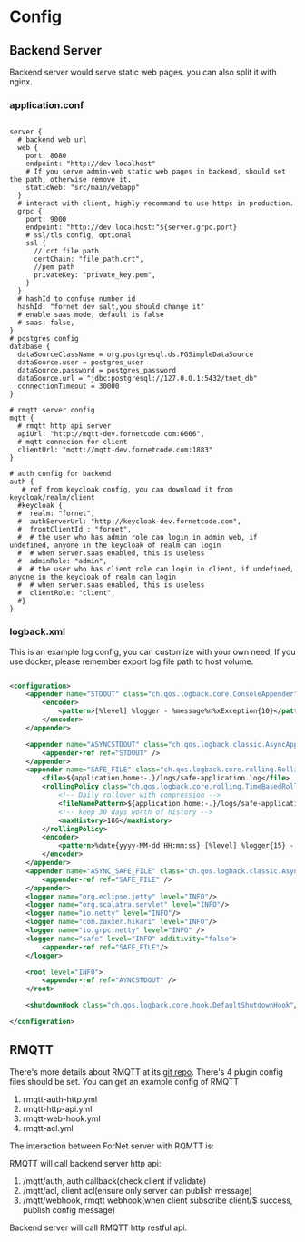 # Config
## Backend Server
Backend server would serve static web pages. you can also split it with nginx.
### application.conf
```hocon

server {
  # backend web url
  web {
    port: 8080
    endpoint: "http://dev.localhost"
    # If you serve admin-web static web pages in backend, should set the path, otherwise remove it.    
    staticWeb: "src/main/webapp"
  }
  # interact with client, highly recommand to use https in production.
  grpc {
    port: 9000
    endpoint: "http://dev.localhost:"${server.grpc.port}
    # ssl/tls config, optional
    ssl {
      // crt file path
      certChain: "file_path.crt",
      //pem path
      privateKey: "private_key.pem",
    }
  }
  # hashId to confuse number id
  hashId: "fornet dev salt,you should change it"
  # enable saas mode, default is false
  # saas: false,
}
# postgres config
database {
  dataSourceClassName = org.postgresql.ds.PGSimpleDataSource
  dataSource.user = postgres_user
  dataSource.password = postgres_password
  dataSource.url = "jdbc:postgresql://127.0.0.1:5432/tnet_db"
  connectionTimeout = 30000
}

# rmqtt server config
mqtt {
  # rmqtt http api server
  apiUrl: "http://mqtt-dev.fornetcode.com:6666",
  # mqtt connecion for client
  clientUrl: "mqtt://mqtt-dev.fornetcode.com:1883"
}

# auth config for backend
auth {
   # ref from keycloak config, you can download it from keycloak/realm/client
  #keycloak {
  #  realm: "fornet",
  #  authServerUrl: "http://keycloak-dev.fornetcode.com",
  #  frontClientId : "fornet",
  #  # the user who has admin role can login in admin web, if undefined, anyone in the keycloak of realm can login
  #  # when server.saas enabled, this is useless
  #  adminRole: "admin",
  #  # the user who has client role can login in client, if undefined, anyone in the keycloak of realm can login
  #  # when server.saas enabled, this is useless
  #  clientRole: "client",
  #}
}

```


### logback.xml
This is an example log config, you can customize with your own need, If you use docker, please remember export log file path to host volume.
```xml

<configuration>
    <appender name="STDOUT" class="ch.qos.logback.core.ConsoleAppender">
        <encoder>
            <pattern>[%level] %logger - %message%n%xException{10}</pattern>
        </encoder>
    </appender>

    <appender name="ASYNCSTDOUT" class="ch.qos.logback.classic.AsyncAppender">
        <appender-ref ref="STDOUT" />
    </appender>
    <appender name="SAFE_FILE" class="ch.qos.logback.core.rolling.RollingFileAppender">
        <file>${application.home:-.}/logs/safe-application.log</file>
        <rollingPolicy class="ch.qos.logback.core.rolling.TimeBasedRollingPolicy">
            <!-- Daily rollover with compression -->
            <fileNamePattern>${application.home:-.}/logs/safe-application-log-%d{yyyy-MM-dd}.gz</fileNamePattern>
            <!-- keep 30 days worth of history -->
            <maxHistory>186</maxHistory>
        </rollingPolicy>
        <encoder>
            <pattern>%date{yyyy-MM-dd HH:mm:ss} [%level] %logger{15} - %message%n%xException{10}</pattern>
        </encoder>
    </appender>
    <appender name="ASYNC_SAFE_FILE" class="ch.qos.logback.classic.AsyncAppender">
        <appender-ref ref="SAFE_FILE" />
    </appender>
    <logger name="org.eclipse.jetty" level="INFO"/>
    <logger name="org.scalatra.servlet" level="INFO"/>
    <logger name="io.netty" level="INFO"/>
    <logger name="com.zaxxer.hikari" level="INFO"/>
    <logger name="io.grpc.netty" level="INFO" />
    <logger name="safe" level="INFO" additivity="false">
        <appender-ref ref="SAFE_FILE"/>
    </logger>

    <root level="INFO">
        <appender-ref ref="AYNCSTDOUT" />
    </root>

    <shutdownHook class="ch.qos.logback.core.hook.DefaultShutdownHook"/>

</configuration>

```

## RMQTT
There's more details about RMQTT at its [git repo](https://github.com/rmqtt/rmqtt).
There's 4 plugin config files should be set. You can get an example config of RMQTT <a :href="$sourceUrl + '/command/docker/mqtt/config/plugin'"></a>
1. rmqtt-auth-http.yml
2. rmqtt-http-api.yml
3. rmqtt-web-hook.yml
4. rmqtt-acl.yml

The interaction between ForNet server with RQMTT is:

RMQTT will call backend server http api:
1. /mqtt/auth, auth callback(check client if validate)
2. /mqtt/acl, client acl(ensure only server can publish message)
3. /mqtt/webhook, rmqtt webhook(when client subscribe client/$ success, publish config message)

Backend server will call RMQTT http restful api.